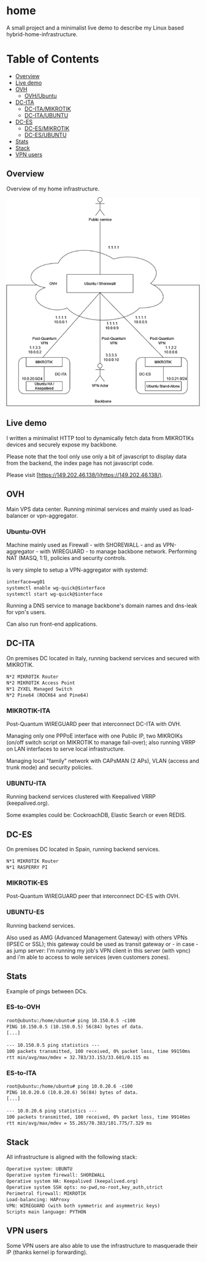 # home
A small project and a minimalist live demo to describe my Linux based hybrid-home-infrastructure.

# Table of Contents
- [Overview](#overview)
- [Live demo](#live-demo)
- [OVH](#ovh)
  - [OVH/Ubuntu](#ubuntu-ovh)
- [DC-ITA](#dc-ita)
  - [DC-ITA/MIKROTIK](#mikrotik-ita)
  - [DC-ITA/UBUNTU](#ubuntu-ita)
- [DC-ES](#dc-es)
  - [DC-ES/MIKROTIK](#mikrotik-es) 
  - [DC-ES/UBUNTU](#ubuntu-es)
- [Stats](#stats)
- [Stack](#stack)
- [VPN users](#vpn-users)

## Overview
Overview of my home infrastructure.

<p align="center">
  <img src="data/network-v5.png" alt="network"/>
</p>

## Live demo
I written a minimalist HTTP tool to dynamically fetch data from MIKROTIKs devices and securely expose my backbone.

Please note that the tool only use only a bit of javascript to display data from the backend, the index page has not javascript code.

Please visit [https://149.202.46.138/](https://149.202.46.138/).

## OVH
Main VPS data center.
Running minimal services and mainly used as load-balancer or vpn-aggregator.

### Ubuntu-OVH
Machine mainly used as Firewall - with SHOREWALL - and as VPN-aggregator - with WIREGUARD - to manage backbone network. 
Performing NAT (MASQ, 1:1), policies and security controls. 

Is very simple to setup a VPN-aggregator with systemd:
```
interface=wg01
systemctl enable wg-quick@$interface
systemctl start wg-quick@$interface
```

Running a DNS service to manage backbone's domain names and dns-leak for vpn's users.

Can also run front-end applications.

## DC-ITA
On premises DC located in Italy, running backend services and secured with MIKROTIK.

```
N*2 MIKROTIK Router
N*2 MIKROTIK Access Point
N*1 ZYXEL Managed Switch
N*2 Pine64 (ROCK64 and Pine64)
```

### MIKROTIK-ITA
Post-Quantum WIREGUARD peer that interconnect DC-ITA with OVH.

Managing only one PPPoE interface with one Public IP, two MIKROIKs (on/off switch script on MIKROTIK to manage fail-over); also running VRRP on LAN interfaces to serve local infrastructure.

Managing local "family" network with CAPsMAN (2 APs), VLAN (access and trunk mode) and security policies.

### UBUNTU-ITA
Running backend services clustered with Keepalived VRRP (keepalived.org).

Some examples could be: CockroachDB, Elastic Search or even REDIS.

## DC-ES
On premises DC located in Spain, running backend services.

```
N*1 MIKROTIK Router
N*1 RASPERRY PI
```
### MIKROTIK-ES
Post-Quantum WIREGUARD peer that interconnect DC-ES with OVH.

### UBUNTU-ES
Running backend services.

Also used as AMG (Advanced Management Gateway) with others VPNs (IPSEC or SSL); this gateway could be used as transit gateway or - in case - as jump server: I'm running my job's VPN client in this server (with vpnc) and i'm able to access to wole services (even customers zones).

## Stats
Example of pings between DCs.

### ES-to-OVH
```
root@ubuntu:/home/ubuntu# ping 10.150.0.5 -c100
PING 10.150.0.5 (10.150.0.5) 56(84) bytes of data.
[...]

--- 10.150.0.5 ping statistics ---
100 packets transmitted, 100 received, 0% packet loss, time 99150ms
rtt min/avg/max/mdev = 32.783/33.153/33.601/0.115 ms

```

### ES-to-ITA
```
root@ubuntu:/home/ubuntu# ping 10.0.20.6 -c100
PING 10.0.20.6 (10.0.20.6) 56(84) bytes of data.
[...]

--- 10.0.20.6 ping statistics ---
100 packets transmitted, 100 received, 0% packet loss, time 99146ms
rtt min/avg/max/mdev = 55.265/70.383/101.775/7.329 ms
```

## Stack
All infrastructure is aligned with the following stack:

```
Operative system: UBUNTU
Operative system firewall: SHOREWALL
Operative system HA: Keepalived (keepalived.org)
Operative system SSH opts: no-pwd,no-root,key_auth,strict
Perimetral firewall: MIKROTIK
Load-balancing: HAProxy
VPN: WIREGUARD (with both symmetric and asymmetric keys)
Scripts main language: PYTHON
```

## VPN users
Some VPN users are also able to use the infrastructure to masquerade their IP (thanks kernel ip forwarding).
